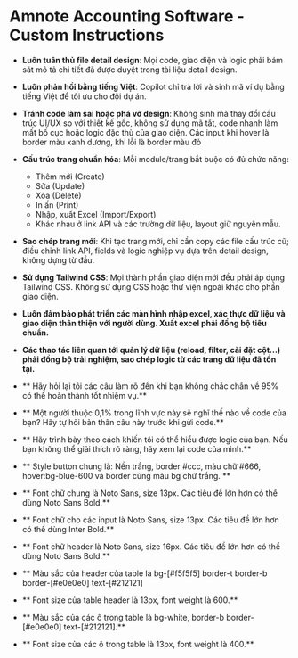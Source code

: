# Amnote Accounting Software - Custom Instructions

- **Luôn tuân thủ file detail design**: Mọi code, giao diện và logic phải bám sát mô tả chi tiết đã được duyệt trong tài liệu detail design.

- **Luôn phản hồi bằng tiếng Việt**: Copilot chỉ trả lời và sinh mã ví dụ bằng tiếng Việt để tối ưu cho đội dự án.

- **Tránh code làm sai hoặc phá vỡ design**: Không sinh mã thay đổi cấu trúc UI/UX so với thiết kế gốc, không sử dụng mã tắt, code nhanh làm mất bố cục hoặc logic đặc thù của giao diện.
Các input khi hover là border màu xanh dương, khi lỗi là border màu đỏ

- **Cấu trúc trang chuẩn hóa**: Mỗi module/trang bắt buộc có đủ chức năng:
  - Thêm mới (Create)
  - Sửa (Update)
  - Xóa (Delete)
  - In ấn (Print)
  - Nhập, xuất Excel (Import/Export)
  - Khác nhau ở link API và các trường dữ liệu, layout giữ nguyên mẫu.

- **Sao chép trang mới**: Khi tạo trang mới, chỉ cần copy các file cấu trúc cũ; điều chỉnh link API, fields và logic nghiệp vụ dựa trên detail design, không dựng từ đầu.

- **Sử dụng Tailwind CSS**: Mọi thành phần giao diện mới đều phải áp dụng Tailwind CSS. Không sử dụng CSS hoặc thư viện ngoài khác cho phần giao diện.

- **Luôn đảm bảo phát triển các màn hình nhập excel, xác thực dữ liệu và giao diện thân thiện với người dùng. Xuất excel phải đồng bộ tiêu chuẩn.**

- **Các thao tác liên quan tới quản lý dữ liệu (reload, filter, cài đặt cột...) phải đồng bộ trải nghiệm, sao chép logic từ các trang dữ liệu đã tồn tại.**
- ** Hãy hỏi lại tôi các câu làm rõ đến khi bạn không chắc chắn về 95% có thể hoàn thành tốt nhiệm vụ.**
- ** Một người thuộc 0,1% trong lĩnh vực này sẽ nghĩ thế nào về code của bạn? Hãy tự hỏi bản thân câu này trước khi gửi code.**
- ** Hãy trình bày theo cách khiến tôi có thể hiểu được logic của bạn. Nếu bạn không thể giải thích rõ ràng, hãy xem lại code của mình.**
- ** Style button chung là: Nền trắng, border #ccc, màu chữ #666,  hover:bg-blue-600 và border cùng màu bg chữ trắng. **
- ** Font chữ chung là Noto Sans, size 13px. Các tiêu đề lớn hơn có thể dùng Noto Sans Bold.**
- ** Font chữ cho các input là Noto Sans, size 13px. Các tiêu đề lớn hơn có thể dùng Inter Bold.**
- ** Font chữ header là Noto Sans, size 16px. Các tiêu đề lớn hơn có thể dùng Noto Sans Bold.**
- ** Màu sắc của header của table là bg-[#f5f5f5] border-t border-b border-[#e0e0e0] text-[#212121]
- ** Font size của table header là 13px, font weight là 600.**
- ** Màu sắc của các ô trong table là bg-white, border-b border-[#e0e0e0] text-[#212121].**
- ** Font size của các ô trong table là 13px, font weight là 400.**

